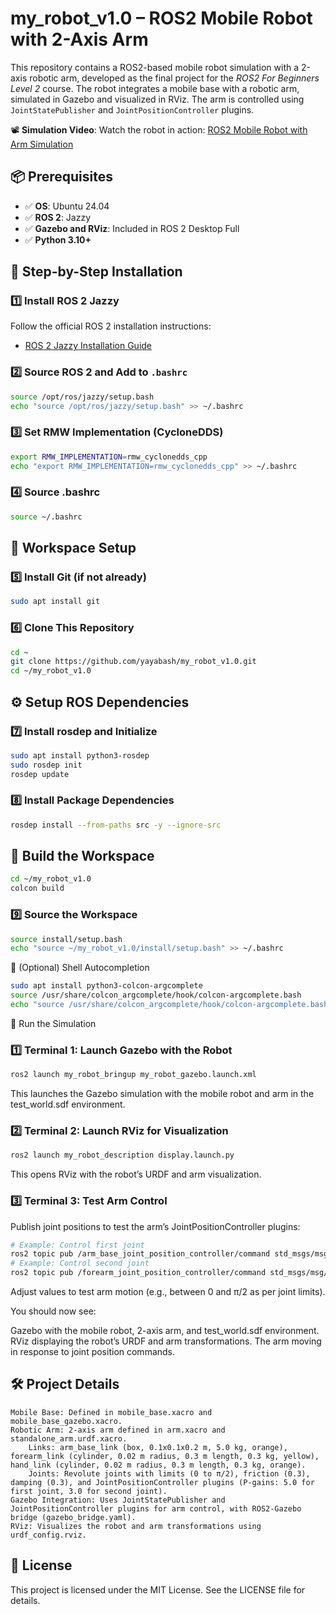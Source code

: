 # my_robot_v1.0 – ROS2 Mobile Robot with 2-Axis Arm

This repository contains a ROS2-based mobile robot simulation with a 2-axis robotic arm, developed as the final project for the *ROS2 For Beginners Level 2* course. The robot integrates a mobile base with a robotic arm, simulated in Gazebo and visualized in RViz. The arm is controlled using `JointStatePublisher` and `JointPositionController` plugins.

📽️ **Simulation Video**: Watch the robot in action: [ROS2 Mobile Robot with Arm Simulation](https://drive.google.com/file/d/1nkZ1LZqUfsTICFmxhn91IZOp4ncV8mBN/view?usp=sharing)

## 📦 Prerequisites

- ✅ **OS**: Ubuntu 24.04
- ✅ **ROS 2**: Jazzy
- ✅ **Gazebo and RViz**: Included in ROS 2 Desktop Full
- ✅ **Python 3.10+**

## 🚀 Step-by-Step Installation

### 1️⃣ Install ROS 2 Jazzy
Follow the official ROS 2 installation instructions:
- [ROS 2 Jazzy Installation Guide](https://docs.ros.org/en/jazzy/Installation.html)

### 2️⃣ Source ROS 2 and Add to `.bashrc`
```bash
source /opt/ros/jazzy/setup.bash
echo "source /opt/ros/jazzy/setup.bash" >> ~/.bashrc
```
### 3️⃣ Set RMW Implementation (CycloneDDS)
```bash
export RMW_IMPLEMENTATION=rmw_cyclonedds_cpp
echo "export RMW_IMPLEMENTATION=rmw_cyclonedds_cpp" >> ~/.bashrc
```
### 4️⃣ Source .bashrc
```bash
source ~/.bashrc
```
## 🧠 Workspace Setup
### 5️⃣ Install Git (if not already)
```bash
sudo apt install git
```
### 6️⃣ Clone This Repository
```bash
cd ~
git clone https://github.com/yayabash/my_robot_v1.0.git
cd ~/my_robot_v1.0
```
## ⚙️ Setup ROS Dependencies
### 7️⃣ Install rosdep and Initialize
```bash
sudo apt install python3-rosdep
sudo rosdep init
rosdep update
```
### 8️⃣ Install Package Dependencies
```bash
rosdep install --from-paths src -y --ignore-src
```
## 🧱 Build the Workspace
```bash
cd ~/my_robot_v1.0
colcon build
```
### 9️⃣ Source the Workspace
```bash
source install/setup.bash
echo "source ~/my_robot_v1.0/install/setup.bash" >> ~/.bashrc
```
🧩 (Optional) Shell Autocompletion
```bash
sudo apt install python3-colcon-argcomplete
source /usr/share/colcon_argcomplete/hook/colcon-argcomplete.bash
echo "source /usr/share/colcon_argcomplete/hook/colcon-argcomplete.bash" >> ~/.bashrc
```
🚀 Run the Simulation
### 1️⃣ Terminal 1: Launch Gazebo with the Robot
```bash
ros2 launch my_robot_bringup my_robot_gazebo.launch.xml
```
This launches the Gazebo simulation with the mobile robot and arm in the test_world.sdf environment.

### 2️⃣ Terminal 2: Launch RViz for Visualization
```bash
ros2 launch my_robot_description display.launch.py
```
This opens RViz with the robot’s URDF and arm visualization.

### 3️⃣ Terminal 3: Test Arm Control

Publish joint positions to test the arm’s JointPositionController plugins:
```bash
# Example: Control first joint
ros2 topic pub /arm_base_joint_position_controller/command std_msgs/msg/Float64 "{data: 1.57}"
# Example: Control second joint
ros2 topic pub /forearm_joint_position_controller/command std_msgs/msg/Float64 "{data: 0.785}"
```
Adjust values to test arm motion (e.g., between 0 and π/2 as per joint limits).

You should now see:

Gazebo with the mobile robot, 2-axis arm, and test_world.sdf environment.
RViz displaying the robot’s URDF and arm transformations.
The arm moving in response to joint position commands.



## 🛠️ Project Details

    Mobile Base: Defined in mobile_base.xacro and mobile_base_gazebo.xacro.
    Robotic Arm: 2-axis arm defined in arm.xacro and standalone_arm.urdf.xacro.
        Links: arm_base_link (box, 0.1x0.1x0.2 m, 5.0 kg, orange), forearm_link (cylinder, 0.02 m radius, 0.3 m length, 0.3 kg, yellow), hand_link (cylinder, 0.02 m radius, 0.3 m length, 0.3 kg, orange).
        Joints: Revolute joints with limits (0 to π/2), friction (0.3), damping (0.3), and JointPositionController plugins (P-gains: 5.0 for first joint, 3.0 for second joint).
    Gazebo Integration: Uses JointStatePublisher and JointPositionController plugins for arm control, with ROS2-Gazebo bridge (gazebo_bridge.yaml).
    RViz: Visualizes the robot and arm transformations using urdf_config.rviz.

## 📜 License

This project is licensed under the MIT License. See the LICENSE file for details.
